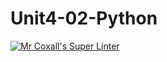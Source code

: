 # Unit4-02-Python
[![Mr Coxall's Super Linter](https://github.com/ICS3U-C-Programming-Remy-S/Unit4-02-Python/workflows/Mr%20Coxall's%20Super%20Linter/badge.svg)](https://github.com/ICS3U-C-Programming-Remy-S/Unit4-02-Python/actions/)
